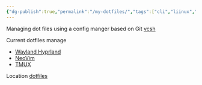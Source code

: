 ```yaml
---
{"dg-publish":true,"permalink":"/my-dotfiles/","tags":["cli","liinux","hyprland","neovim","nvchad","tmux","wayland"]}
---
```


Managing dot files using a config manger based on Git [vcsh](https://github.com/RichiH/vcsh)

Current dotfiles manage
* [Wayland Hyprland](Wayland%20Hyprland)
* [NeoVim](NeoVIM%20nvchad%20customization)
* [TMUX](TMUX%20and%20TPM)

Location [dotfiles](https://gitlab.com/geoffcorey/dotfiles)
